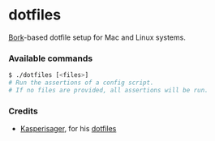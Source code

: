 dotfiles
========

[Bork](https://github.com/mattly/bork)-based dotfile setup for Mac and Linux systems.

### Available commands

```sh
$ ./dotfiles [<files>]
# Run the assertions of a config script.
# If no files are provided, all assertions will be run.
```

### Credits

* [Kasperisager](https://github.com/kasperisager), for his [dotfiles](https://github.com/kasperisager/dotfiles) 